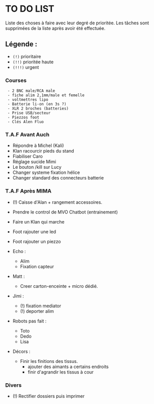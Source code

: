 # TO DO LIST


Liste des choses à faire avec leur degré de prioritée. Les tâches sont supprimées de la liste après avoir été effectuée.

## Légende :

- `(!)` prioritaire
- `(!!)` prioritée haute
- `(!!!)` urgent


### Courses

     - 2 BNC male/RCA male
     - fiche alim 2,1mm/male et femelle
     - voltmettres lipo
     - Batterie li-on (en 3s ?)
     - XLR 2 broches (batteries)
     - Prise USB/secteur
     - Piezzos foot
     - Clés Alen Fluo

### T.A.F Avant Auch

- Répondre à Michel (Kali)
- Klan racourcir pieds du stand
- Fiabiliser Caro
- Réglage sucide Mimi
- Le bouton /kill sur Lucy
- Changer systeme fixation hélice
- Changer standard des connecteurs batterie

### T.A.F Après MIMA


- (!) Caisse d'Alan + rangement accessoires.
- Prendre le control de MVO Chatbot (entrainement)
- Faire un Klan qui marche
- Foot rajouter une led
- Foot rajouter un piezzo
- Echo :

    - Alim
    - Fixation capteur
- Matt :
    - Creer carton-enceinte + micro dédié.
- Jimi :
    - (!) fixation mediator
    - (!) deporter alim
- Robots pas fait :
    - Toto
    - Dedo
    - Lisa
- Décors :
    - Finir les finitions des tissus.
        - ajouter des aimants a certains endroits
        - finir d'agrandir les tissus à cour

### Divers
- (!) Rectifier dossiers puis imprimer
